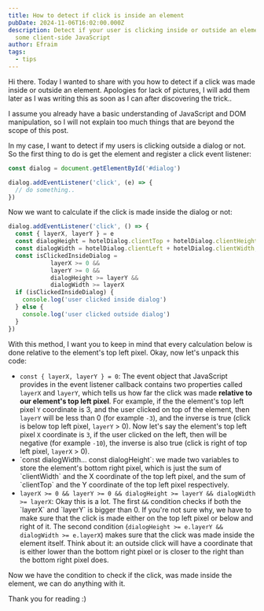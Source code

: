 ```yaml
---
title: How to detect if click is inside an element
pubDate: 2024-11-06T16:02:00.000Z
description: Detect if your user is clicking inside or outside an element with
  some client-side JavaScript
author: Efraim
tags:
  - tips
---
```

Hi there. Today I wanted to share with you how to detect if a click was made inside or outside an element. Apologies for lack of pictures, I will add them later as I was writing this as soon as I can after discovering the trick..

I assume you already have a basic understanding of JavaScript and DOM manipulation, so I will not explain too much things that are beyond the scope of this post.

In my case, I want to detect if my users is clicking outside a dialog or not. So the first thing to do is get the element and register a click event listener:

```javascript
const dialog = document.getElementById('#dialog')

dialog.addEventListener('click', (e) => {
  // do something..
})
```

Now we want to calculate if the click is made inside the dialog or not:

```javascript
dialog.addEventListener('click', () => {
  const { layerX, layerY } = e
  const dialogHeight = hotelDialog.clientTop + hotelDialog.clientHeight;
  const dialogWidth = hotelDialog.clientLeft + hotelDialog.clientWidth;
  const isClickedInsideDialog =
            layerX >= 0 &&
            layerY >= 0 &&
            dialogHeight >= layerY &&
            dialogWidth >= layerX
  if (isClickedInsideDialog) {
    console.log('user clicked inside dialog')
  } else {
    console.log('user clicked outside dialog')
  }
})
```

With this method, I want you to keep in mind that every calculation below is done relative to the element's top left pixel. Okay, now let's unpack this code:

* `const { layerX, layerY } = 0`: The event object that JavaScript provides in the event listener callback contains two properties called `layerX` and `layerY`, which tells us how far the click was made **relative to our element's top left pixel**. For example, if the the element's top left pixel `Y` coordinate is 3, and the user clicked on top of the element, then `layerY` will be less than 0 (for example `-3`), and the inverse is true (click is below top left pixel, `layerY` > 0). Now let's say the element's top left pixel `X` coordinate is `3`, if the user clicked on the left, then will be negative (for example `-10`), the inverse is also true (click is right of top left pixel, `layerX` > 0).
* \`const dialogWidth... const dialogHeight\`: we made two variables to store the element's bottom right pixel, which is just the sum of \`clientWidth\` and the X coordinate of the top left pixel, and the sum of \`clientTop\` and the Y coordinate of the top left pixel respectively.
* `layerX >= 0 && layerY >= 0 && dialogHeight >= layerY && dialogWidth >= layerX`: Okay this is a lot. The first `&&` condition checks if both the \`layerX\` and \`layerY\` is bigger than 0. If you're not sure why, we have to make sure that the click is made either on the top left pixel or below and right of it. The second condition (`dialogHeight >= e.layerY && dialogWidth >= e.layerX`) makes sure that the click was made inside the element itself. Think about it: an outside click will have a coordinate that is either lower than the bottom right pixel or is closer to the right than the bottom right pixel does.

Now we have the condition to check if the click, was made inside the element, we can do anything with it.

Thank you for reading :)
